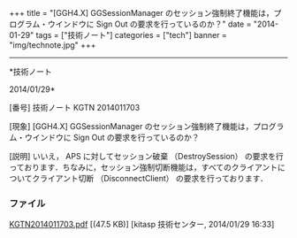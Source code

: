﻿+++
title = "[GGH4.X] GGSessionManager のセッション強制終了機能は，プログラム・ウインドウに Sign Out の要求を行っているのか？"
date = "2014-01-29"
tags = ["技術ノート"]
categories = ["tech"]
banner = "img/technote.jpg"
+++

-----------------------------------------------------------------------------------------------------------------------------

*技術ノート

2014/01/29*


[番号]
技術ノート KGTN 2014011703

[現象]
[GGH4.X] GGSessionManager
のセッション強制終了機能は，プログラム・ウインドウに Sign Out
の要求を行っているのか？

[説明]
いいえ， APS に対してセッション破棄 （DestroySession）
の要求を行っております．ちなみに，セッション強制切断機能は，すべてのクライアントについてクライアント切断
（DisconnectClient） の要求を行っております．


### ファイル

 
 


[KGTN2014011703.pdf](http://techreport.kitasp.net/attachments/download/1490/KGTN2014011703.pdf)
 [(47.5 KB)] [kitasp 技術センター, 2014/01/29
16:33]


 


 

